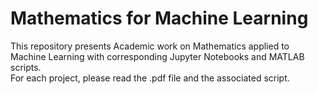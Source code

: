 # Mathematics for Machine Learning

This repository presents Academic work on Mathematics applied to Machine Learning with corresponding Jupyter Notebooks and MATLAB scripts.<br/>
For each project, please read the .pdf file and the associated script.
